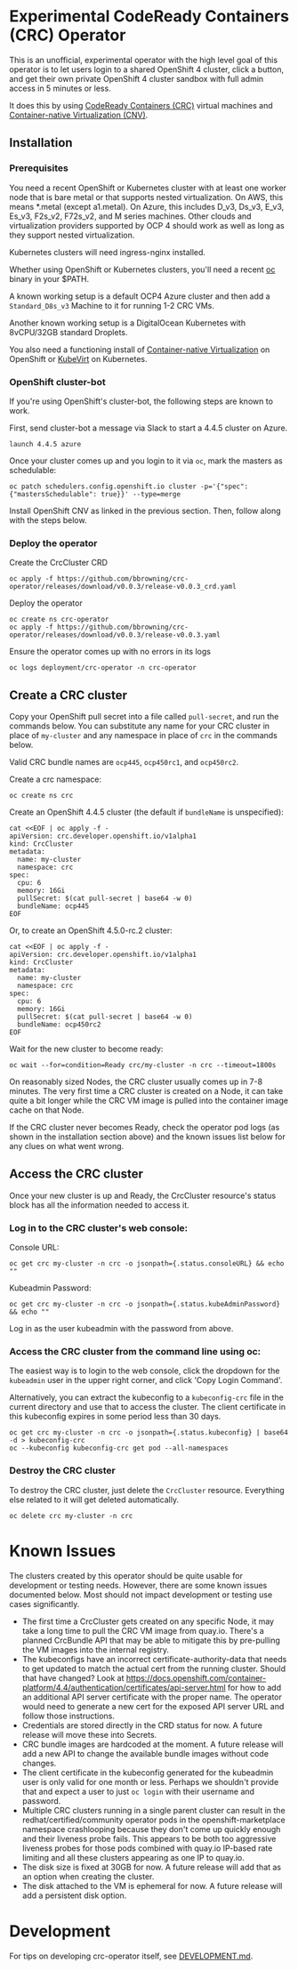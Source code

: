 # Experimental CodeReady Containers (CRC) Operator

This is an unofficial, experimental operator with the high level goal
of this operator is to let users login to a shared OpenShift 4
cluster, click a button, and get their own private OpenShift 4 cluster
sandbox with full admin access in 5 minutes or less.

It does this by using [CodeReady Containers
(CRC)](https://developers.redhat.com/products/codeready-containers)
virtual machines and [Container-native Virtualization
(CNV)](https://docs.openshift.com/container-platform/4.4/cnv/cnv-about-cnv.html).

## Installation

### Prerequisites

You need a recent OpenShift or Kubernetes cluster with at least one
worker node that is bare metal or that supports nested
virtualization. On AWS, this means *.metal (except a1.metal). On
Azure, this includes D_v3, Ds_v3, E_v3, Es_v3, F2s_v2, F72s_v2, and M
series machines. Other clouds and virtualization providers supported
by OCP 4 should work as well as long as they support nested
virtualization.

Kubernetes clusters will need ingress-nginx installed.

Whether using OpenShift or Kubernetes clusters, you'll need a recent
[oc](https://mirror.openshift.com/pub/openshift-v4/clients/ocp/latest-4.4/)
binary in your $PATH.

A known working setup is a default OCP4 Azure cluster and then add a
`Standard_D8s_v3` Machine to it for running 1-2 CRC VMs.

Another known working setup is a DigitalOcean Kubernetes with
8vCPU/32GB standard Droplets.

You also need a functioning install of [Container-native
Virtualization](https://docs.openshift.com/container-platform/4.4/cnv/cnv_install/installing-container-native-virtualization.html)
on OpenShift or
[KubeVirt](https://kubevirt.io/user-guide/#/installation/installation)
on Kubernetes.

### OpenShift cluster-bot

If you're using OpenShift's cluster-bot, the following steps are known to work.

First, send cluster-bot a message via Slack to start a 4.4.5 cluster on Azure.

```
launch 4.4.5 azure
```

Once your cluster comes up and you login to it via `oc`, mark the
masters as schedulable:

```
oc patch schedulers.config.openshift.io cluster -p='{"spec": {"mastersSchedulable": true}}' --type=merge
```

Install OpenShift CNV as linked in the previous section. Then, follow
along with the steps below.

### Deploy the operator

Create the CrcCluster CRD

```
oc apply -f https://github.com/bbrowning/crc-operator/releases/download/v0.0.3/release-v0.0.3_crd.yaml
```

Deploy the operator

```
oc create ns crc-operator
oc apply -f https://github.com/bbrowning/crc-operator/releases/download/v0.0.3/release-v0.0.3.yaml
```

Ensure the operator comes up with no errors in its logs

```
oc logs deployment/crc-operator -n crc-operator
```

## Create a CRC cluster

Copy your OpenShift pull secret into a file called `pull-secret`, and
run the commands below. You can substitute any name for your CRC
cluster in place of `my-cluster` and any namespace in place of `crc`
in the commands below.

Valid CRC bundle names are `ocp445`, `ocp450rc1`, and `ocp450rc2`.

Create a crc namespace:

```
oc create ns crc
```

Create an OpenShift 4.4.5 cluster (the default if `bundleName` is
unspecified):

```
cat <<EOF | oc apply -f -
apiVersion: crc.developer.openshift.io/v1alpha1
kind: CrcCluster
metadata:
  name: my-cluster
  namespace: crc
spec:
  cpu: 6
  memory: 16Gi
  pullSecret: $(cat pull-secret | base64 -w 0)
  bundleName: ocp445
EOF
```

Or, to create an OpenShift 4.5.0-rc.2 cluster:

```
cat <<EOF | oc apply -f -
apiVersion: crc.developer.openshift.io/v1alpha1
kind: CrcCluster
metadata:
  name: my-cluster
  namespace: crc
spec:
  cpu: 6
  memory: 16Gi
  pullSecret: $(cat pull-secret | base64 -w 0)
  bundleName: ocp450rc2
EOF
```

Wait for the new cluster to become ready:

```
oc wait --for=condition=Ready crc/my-cluster -n crc --timeout=1800s
```


On reasonably sized Nodes, the CRC cluster usually comes up in 7-8
minutes. The very first time a CRC cluster is created on a Node, it
can take quite a bit longer while the CRC VM image is pulled into the
container image cache on that Node.

If the CRC cluster never becomes Ready, check the operator pod logs
(as shown in the installation section above) and the known issues list
below for any clues on what went wrong.

## Access the CRC cluster

Once your new cluster is up and Ready, the CrcCluster resource's
status block has all the information needed to access it.


### Log in to the CRC cluster's web console:

Console URL:

```
oc get crc my-cluster -n crc -o jsonpath={.status.consoleURL} && echo ""
```

Kubeadmin Password:

```
oc get crc my-cluster -n crc -o jsonpath={.status.kubeAdminPassword} && echo ""
```

Log in as the user kubeadmin with the password from above.

### Access the CRC cluster from the command line using oc:

The easiest way is to login to the web console, click the dropdown for
the `kubeadmin` user in the upper right corner, and click 'Copy Login
Command'.

Alternatively, you can extract the kubeconfig to a `kubeconfig-crc` file
in the current directory and use that to access the cluster. The
client certificate in this kubeconfig expires in some period less than
30 days.

```
oc get crc my-cluster -n crc -o jsonpath={.status.kubeconfig} | base64 -d > kubeconfig-crc
oc --kubeconfig kubeconfig-crc get pod --all-namespaces
```

### Destroy the CRC cluster

To destroy the CRC cluster, just delete the `CrcCluster`
resource. Everything else related to it will get deleted
automatically.

```
oc delete crc my-cluster -n crc
```

# Known Issues

The clusters created by this operator should be quite usable for
development or testing needs. However, there are some known issues
documented below. Most should not impact development or testing use
cases significantly.

- The first time a CrcCluster gets created on any specific Node, it
  may take a long time to pull the CRC VM image from quay.io. There's
  a planned CrcBundle API that may be able to mitigate this by
  pre-pulling the VM images into the internal registry.
- The kubeconfigs have an incorrect certificate-authority-data that
  needs to get updated to match the actual cert from the running
  cluster. Should that have changed? Look at
  https://docs.openshift.com/container-platform/4.4/authentication/certificates/api-server.html
  for how to add an additional API server certificate with the proper
  name. The operator would need to generate a new cert for the exposed
  API server URL and follow those instructions.
- Credentials are stored directly in the CRD status for now. A future
  release will move these into Secrets.
- CRC bundle images are hardcoded at the moment. A future release will
  add a new API to change the available bundle images without code
  changes.
- The client certificate in the kubeconfig generated for the kubeadmin
  user is only valid for one month or less. Perhaps we shouldn't
  provide that and expect a user to just `oc login` with their
  username and password.
- Multiple CRC clusters running in a single parent cluster can result
  in the redhat/certified/community operator pods in the
  openshift-marketplace namespace crashlooping because they don't come
  up quickly enough and their liveness probe fails. This appears to be
  both too aggressive liveness probes for those pods combined with
  quay.io IP-based rate limiting and all these clusters appearing as
  one IP to quay.io.
- The disk size is fixed at 30GB for now. A future release will add
  that as an option when creating the cluster.
- The disk attached to the VM is ephemeral for now. A future release
  will add a persistent disk option.

# Development

For tips on developing crc-operator itself, see [DEVELOPMENT.md]().
